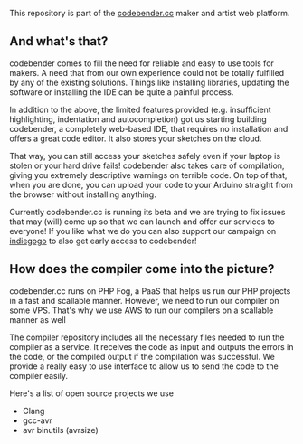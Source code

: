 This repository is part of the [codebender.cc](http://www.codebender.cc) maker and artist web platform.

## And what's that?

codebender comes to fill the need for reliable and easy to use tools for makers. A need that from our own experience could not be totally fulfilled by any of the existing solutions. Things like installing libraries, updating the software or installing the IDE can be quite a painful process.

In addition to the above, the limited features provided (e.g. insufficient highlighting, indentation and autocompletion) got us starting building codebender, a completely web-based IDE, that requires no installation and offers a great code editor. It also stores your sketches on the cloud.

That way, you can still access your sketches safely even if your laptop is stolen or your hard drive fails! codebender also takes care of compilation, giving you extremely descriptive warnings on terrible code. On top of that, when you are done, you can upload your code to your Arduino straight from the browser without installing anything.

Currently codebender.cc is running its beta and we are trying to fix issues that may (will) come up so that we can launch and offer our services to everyone!
If you like what we do you can also support our campaign on [indiegogo](http://www.indiegogo.com/codebender) to also get early access to codebender! 

## How does the compiler come into the picture?

codebender.cc runs on PHP Fog, a PaaS that helps us run our PHP projects in a fast and scallable manner. However, we need to run our compiler on some VPS. That's why we use AWS to run our compilers on a scallable manner as well

The compiler repository includes all the necessary files needed to run the compiler as a service. It receives the code as input and outputs the errors in the code, or the compiled output if the compilation was successful. We provide a really easy to use interface to allow us to send the code to the compiler easily.

Here's a list of open source projects we use
* Clang
* gcc-avr
* avr binutils (avrsize)